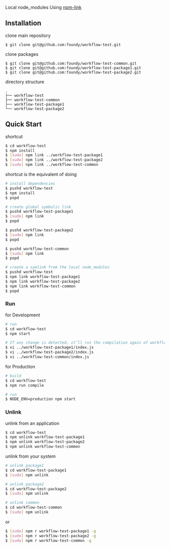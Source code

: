 Local node_modules Using [npm-link](https://docs.npmjs.com/cli/link)

## Installation
clone main repository
```
$ git clone git@github.com:foundy/workflow-test.git
```

clone packages
```
$ git clone git@github.com:foundy/workflow-test-common.git
$ git clone git@github.com:foundy/workflow-test-package1.git
$ git clone git@github.com:foundy/workflow-test-package2.git
```

directory structure
```
.
├── workflow-test
├── workflow-test-common
├── workflow-test-package1
└── workflow-test-package2
```

## Quick Start

shortcut
```bash
$ cd workflow-test
$ npm install
$ [sudo] npm link ../workflow-test-package1
$ [sudo] npm link ../workflow-test-package2
$ [sudo] npm link ../workflow-test-common
```

shortcut is the equivalent of doing
```bash
# install dependencies
$ pushd workflow-test
$ npm install
$ popd

# create global symbolic link
$ pushd workflow-test-package1
$ [sudo] npm link
$ popd

$ pushd workflow-test-package2
$ [sudo] npm link
$ popd

$ pushd workflow-test-common
$ [sudo] npm link
$ popd

# create a symlink from the local node_modules
$ pushd workflow-test
$ npm link workflow-test-package1
$ npm link workflow-test-package2
$ npm link workflow-test-common
$ popd
```

### Run

for Development
```bash
# run
$ cd workflow-test
$ npm start

# If any change is detected, it’ll run the compilation again of workflow-test
$ vi ../workflow-test-package1/index.js
$ vi ../workflow-test-package2/index.js
$ vi ../workflow-test-common/index.js
```

for Production
```bash
# build
$ cd workflow-test
$ npm run compile

# run
$ NODE_ENV=production npm start
```

### Unlink

unlink from an application
```bash
$ cd workflow-test
$ npm unlink workflow-test-package1
$ npm unlink workflow-test-package2
$ npm unlink workflow-test-common
```

unlink from your system
```bash
# unlink package1
$ cd workflow-test-package1
$ [sudo] npm unlink

# unlink package2
$ cd workflow-test-package2
$ [sudo] npm unlink

# unlink common
$ cd workflow-test-common
$ [sudo] npm unlink
```
or
```bash
$ [sudo] npm r workflow-test-package1 -g
$ [sudo] npm r workflow-test-package2 -g
$ [sudo] npm r workflow-test-common -g
```
